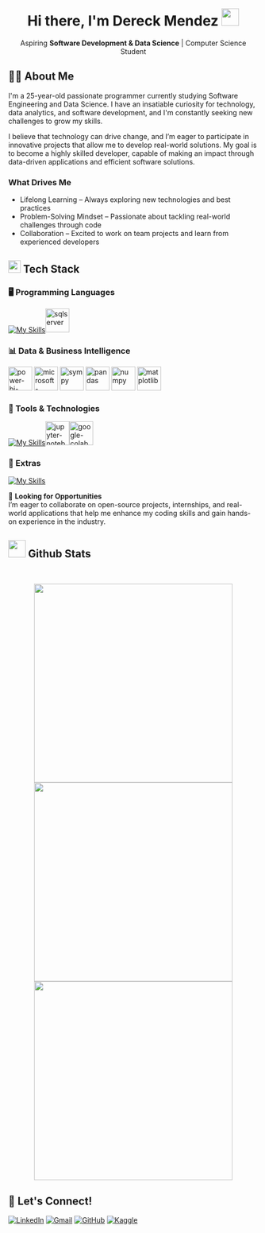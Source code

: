 <h1 align="center"><b>Hi there, I'm Dereck Mendez </b><img src="https://media.giphy.com/media/hvRJCLFzcasrR4ia7z/giphy.gif" width="35"></h1>
<p align="center">
Aspiring <strong>Software Development & Data Science</strong> | Computer Science Student
</p>

## 👨‍💻 About Me
I'm a 25-year-old passionate programmer currently studying Software Engineering and Data Science. I have an insatiable curiosity for technology, data analytics, and software development, and I'm constantly seeking new challenges to grow my skills.<br>

I believe that technology can drive change, and I’m eager to participate in innovative projects that allow me to develop real-world solutions. My goal is to become a highly skilled developer, capable of making an impact through data-driven applications and efficient software solutions.<br>

### What Drives Me
- Lifelong Learning – Always exploring new technologies and best practices
- Problem-Solving Mindset – Passionate about tackling real-world challenges through code
- Collaboration – Excited to work on team projects and learn from experienced developers

## <img src="https://media2.giphy.com/media/QssGEmpkyEOhBCb7e1/giphy.gif?cid=ecf05e47a0n3gi1bfqntqmob8g9aid1oyj2wr3ds3mg700bl&rid=giphy.gif" width ="25"><b> Tech Stack</b>
### 🖥️ Programming Languages  
[![My Skills](https://skillicons.dev/icons?i=python,r,mysql)](https://skillicons.dev)<img width="48" height="48" src="https://github.com/user-attachments/assets/34610dc1-39db-4ccb-9c9f-479b7ba9eb82" alt="sqlserver"/>

### 📊 Data & Business Intelligence
<img width="48" height="48" src="https://img.icons8.com/color/48/power-bi-2021.png" alt="power-bi-2021"/> <img width="48" height="48" src="https://img.icons8.com/color/48/microsoft-excel-2019--v1.png" alt="microsoft-excel-2019--v1"/> <img width="48" height="48" src="https://github.com/user-attachments/assets/b5b95fba-ecfa-450e-9455-495301770a7f" alt="sympy"/> <img width="48" height="48" src="https://img.icons8.com/color/48/pandas.png" alt="pandas"/> <img width="48" height="48" src="https://img.icons8.com/color/48/numpy.png" alt="numpy"/> <img width="48" height="48" src="https://github.com/user-attachments/assets/43218651-0a52-44b5-92c7-35a1bcf129b3" alt="matplotlib"/>

### 🔧 Tools & Technologies  
[![My Skills](https://skillicons.dev/icons?i=git,github,pycharm,anaconda,visualstudio,vscode)](https://skillicons.dev)<img width="48" height="48" src="https://github.com/user-attachments/assets/eccdd28b-4c77-462e-bbd8-1b00eb1ecc3b" alt="jupyter-notebook"/><img width="48" height="48" src="https://github.com/user-attachments/assets/a0e3f677-ddb6-43c8-aecd-4790a5d6f9f3" alt="google-colab"/>


### 💾 Extras
[![My Skills](https://skillicons.dev/icons?i=figma,notion,latex,md,powershell,stackoverflow)](https://skillicons.dev)

🌱 <b>Looking for Opportunities</b><br>
I’m eager to collaborate on open-source projects, internships, and real-world applications that help me enhance my coding skills and gain hands-on experience in the industry.<br>

## <img src="https://media.giphy.com/media/iY8CRBdQXODJSCERIr/giphy.gif" width="35"><b> Github Stats </b>
<br> 
<p align="center">
  <img src="https://github-readme-stats.vercel.app/api?username=ayorick23&show_icons=true&theme=dracula" width="400px">
  <img src="https://github-readme-streak-stats.herokuapp.com/?user=ayorick23&theme=dracula" width="400px">
  <img src="https://github-readme-stats.vercel.app/api/top-langs/?username=anuraghazra&layout=compact" width="400px">
</p>

## 📩 Let's Connect!  
[![LinkedIn](https://img.shields.io/badge/-LinkedIn-blue?style=flat&logo=linkedin&logoColor=white)](https://linkedin.com/in/dereckmendez/)
[![Gmail](https://img.shields.io/badge/-Email-D14836?style=flat&logo=gmail&logoColor=white)](mailto:mayorickhenry@gmail.com)
[![GitHub](https://img.shields.io/badge/-GitHub-181717?style=flat&logo=github&logoColor=white)](https://github.com/ayorick23)
[![Kaggle](https://img.shields.io/badge/-Kaggle-181717?style=flat&logo=kaggle&logoColor=white)](https://www.kaggle.com/dereckmendez)
